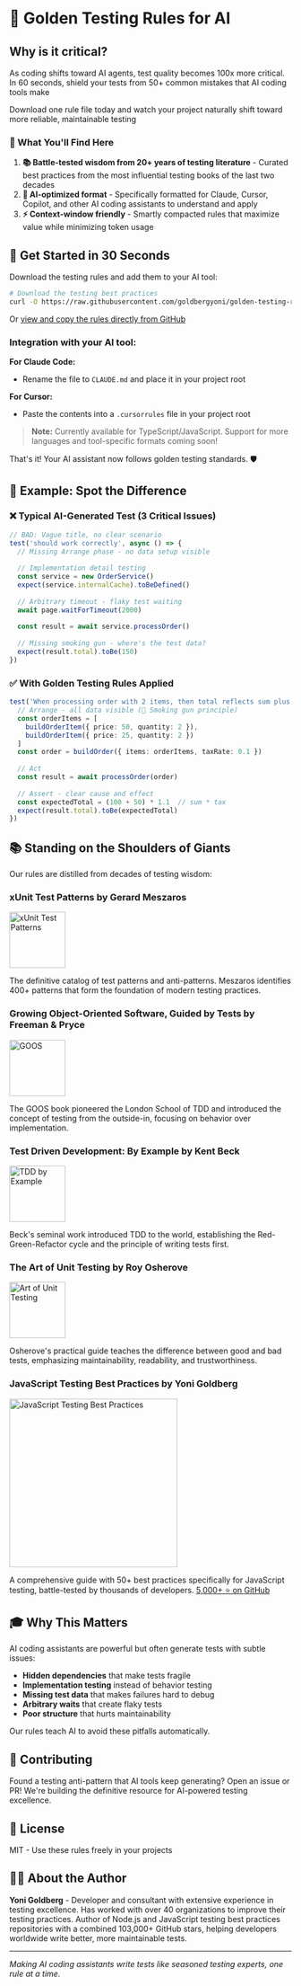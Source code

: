 # 💎 Golden Testing Rules for AI

## Why is it critical?
As coding shifts toward AI agents, test quality becomes 100x more critical. In 60 seconds, shield your tests from 50+ common mistakes that AI coding tools make

Download one rule file today and watch your project naturally shift toward more reliable, maintainable testing

### 🎯 What You'll Find Here

1. **📚 Battle-tested wisdom from 20+ years of testing literature** - Curated best practices from the most influential testing books of the last two decades
2. **🤖 AI-optimized format** - Specifically formatted for Claude, Cursor, Copilot, and other AI coding assistants to understand and apply
3. **⚡ Context-window friendly** - Smartly compacted rules that maximize value while minimizing token usage

## 🚀 Get Started in 30 Seconds

Download the testing rules and add them to your AI tool:

```bash
# Download the testing best practices
curl -O https://raw.githubusercontent.com/goldbergyoni/golden-testing-rules-for-ai/main/testing-best-practices.md
```

Or [view and copy the rules directly from GitHub](https://github.com/goldbergyoni/golden-testing-rules-for-ai/blob/main/testing-best-practices.md)

### Integration with your AI tool:

**For Claude Code:**
- Rename the file to `CLAUDE.md` and place it in your project root

**For Cursor:**
- Paste the contents into a `.cursorrules` file in your project root

> **Note:** Currently available for TypeScript/JavaScript. Support for more languages and tool-specific formats coming soon!

That's it! Your AI assistant now follows golden testing standards. 🛡️

## 📖 Example: Spot the Difference

### ❌ Typical AI-Generated Test (3 Critical Issues)
```typescript
// BAD: Vague title, no clear scenario
test('should work correctly', async () => {
  // Missing Arrange phase - no data setup visible
  
  // Implementation detail testing
  const service = new OrderService()
  expect(service.internalCache).toBeDefined()
  
  // Arbitrary timeout - flaky test waiting
  await page.waitForTimeout(2000)
  
  const result = await service.processOrder()
  
  // Missing smoking gun - where's the test data?
  expect(result.total).toBe(150)
})
```

### ✅ With Golden Testing Rules Applied
```typescript
test('When processing order with 2 items, then total reflects sum plus tax', async () => {
  // Arrange - all data visible (🔫 Smoking gun principle)
  const orderItems = [
    buildOrderItem({ price: 50, quantity: 2 }),
    buildOrderItem({ price: 25, quantity: 2 })
  ]
  const order = buildOrder({ items: orderItems, taxRate: 0.1 })
  
  // Act
  const result = await processOrder(order)
  
  // Assert - clear cause and effect
  const expectedTotal = (100 + 50) * 1.1  // sum * tax
  expect(result.total).toBe(expectedTotal)
})
```

## 📚 Standing on the Shoulders of Giants

Our rules are distilled from decades of testing wisdom:

### **xUnit Test Patterns** by Gerard Meszaros
<img src="https://m.media-amazon.com/images/I/51qaIf1qE0L.jpg" width="100" alt="xUnit Test Patterns">

The definitive catalog of test patterns and anti-patterns. Meszaros identifies 400+ patterns that form the foundation of modern testing practices.

### **Growing Object-Oriented Software, Guided by Tests** by Freeman & Pryce
<img src="https://m.media-amazon.com/images/I/51Apk1MuaXL.jpg" width="100" alt="GOOS">

The GOOS book pioneered the London School of TDD and introduced the concept of testing from the outside-in, focusing on behavior over implementation.

### **Test Driven Development: By Example** by Kent Beck
<img src="https://m.media-amazon.com/images/I/51ECVL7KkBL.jpg" width="100" alt="TDD by Example">

Beck's seminal work introduced TDD to the world, establishing the Red-Green-Refactor cycle and the principle of writing tests first.

### **The Art of Unit Testing** by Roy Osherove
<img src="https://m.media-amazon.com/images/I/71Ww3b1TmJL.jpg" width="100" alt="Art of Unit Testing">

Osherove's practical guide teaches the difference between good and bad tests, emphasizing maintainability, readability, and trustworthiness.

### **JavaScript Testing Best Practices** by Yoni Goldberg
<img src="https://github.com/goldbergyoni/javascript-testing-best-practices/raw/master/assets/jtbp-header-blue.png" width="300" alt="JavaScript Testing Best Practices">

A comprehensive guide with 50+ best practices specifically for JavaScript testing, battle-tested by thousands of developers. [5,000+ ⭐ on GitHub](https://github.com/goldbergyoni/javascript-testing-best-practices)

## 🎓 Why This Matters

AI coding assistants are powerful but often generate tests with subtle issues:
- **Hidden dependencies** that make tests fragile
- **Implementation testing** instead of behavior testing  
- **Missing test data** that makes failures hard to debug
- **Arbitrary waits** that create flaky tests
- **Poor structure** that hurts maintainability

Our rules teach AI to avoid these pitfalls automatically.

## 🤝 Contributing

Found a testing anti-pattern that AI tools keep generating? Open an issue or PR! We're building the definitive resource for AI-powered testing excellence.

## 📜 License

MIT - Use these rules freely in your projects

## 👨‍💻 About the Author

**Yoni Goldberg** - Developer and consultant with extensive experience in testing excellence. Has worked with over 40 organizations to improve their testing practices. Author of Node.js and JavaScript testing best practices repositories with a combined 103,000+ GitHub stars, helping developers worldwide write better, more maintainable tests.

---

*Making AI coding assistants write tests like seasoned testing experts, one rule at a time.*